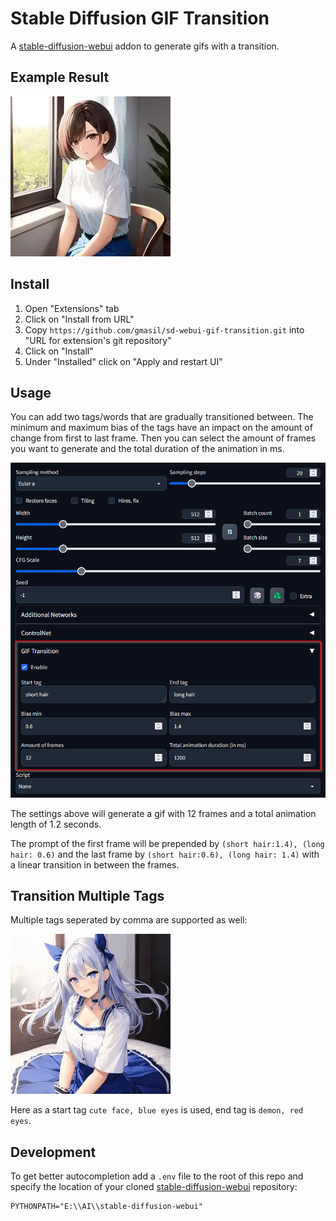 # Stable Diffusion GIF Transition

A [stable-diffusion-webui](https://github.com/AUTOMATIC1111/stable-diffusion-webui) addon to generate gifs with a transition.

## Example Result

![example](images/example.webp "Example")

## Install

1. Open "Extensions" tab
2. Click on "Install from URL"
3. Copy `https://github.com/gmasil/sd-webui-gif-transition.git` into "URL for extension's git repository"
4. Click on "Install"
5. Under "Installed" click on "Apply and restart UI"

## Usage

You can add two tags/words that are gradually transitioned between. The minimum and maximum bias of the tags have an impact on the amount of change from first to last frame. Then you can select the amount of frames you want to generate and the total duration of the animation in ms.

![settings](images/settings.png "Settings")

The settings above will generate a gif with 12 frames and a total animation length of 1.2 seconds.

The prompt of the first frame will be prepended by `(short hair:1.4), (long hair: 0.6)` and the last frame by `(short hair:0.6), (long hair: 1.4)` with a linear transition in between the frames.

## Transition Multiple Tags

Multiple tags seperated by comma are supported as well:

![example](images/example2.webp "Example")

Here as a start tag `cute face, blue eyes` is used, end tag is `demon, red eyes`.

## Development

To get better autocompletion add a `.env` file to the root of this repo and specify the location of your cloned [stable-diffusion-webui](https://github.com/AUTOMATIC1111/stable-diffusion-webui) repository:

```
PYTHONPATH="E:\\AI\\stable-diffusion-webui"
```
